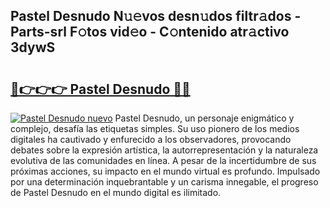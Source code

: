 ## Pastel Desnudo N𝚞𝚎vos desn𝚞dos filtr𝚊dos - Parts-srl F𝚘tos vid𝚎o - C𝚘ntenido atr𝚊ctivo 3dywS

# <h2><a href="http://mb0pqj.tromn.icu/?c=Pastel+Desnudo">🔗👉👉👉 Pastel Desnudo 🔗🔗</a></h2>

[![Pastel Desnudo nuevo](https://i.imgur.com/pEAQMta.gif)](http://mb0pqj.tromn.icu/?c=Pastel+Desnudo)
Pastel Desnudo, un personaje enigmático y complejo, desafía las etiquetas simples. Su uso pionero de los medios digitales ha cautivado y enfurecido a los observadores, provocando debates sobre la expresión artística, la autorrepresentación y la naturaleza evolutiva de las comunidades en línea. A pesar de la incertidumbre de sus próximas acciones, su impacto en el mundo virtual es profundo. Impulsado por una determinación inquebrantable y un carisma innegable, el progreso de Pastel Desnudo en el mundo digital es ilimitado.
